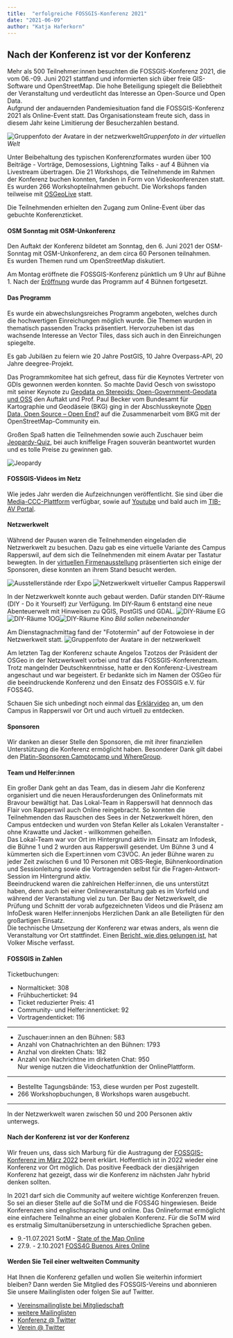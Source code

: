 ```yaml
---
title:  "erfolgreiche FOSSGIS-Konferenz 2021"
date: "2021-06-09"
author: "Katja Haferkorn"
---
```



## Nach der Konferenz ist vor der Konferenz

Mehr als 500 Teilnehmer:innen besuchten die FOSSGIS-Konferenz 2021, die vom 06.-09. Juni 2021 stattfand und informierten sich über freie GIS-Software und OpenStreetMap. Die hohe Beteiligung spiegelt die Beliebtheit der Veranstaltung und verdeutlicht das Interesse an Open-Source und Open Data.   
Aufgrund der andauernden Pandemiesituation fand die FOSSGIS-Konferenz 2021 als Online-Event statt.
Das Organisationsteam freute sich, dass in diesem Jahr keine Limitierung der Besucherzahlen bestand. 


![Gruppenfoto der Avatare in der netzwerkwelt](/news/images/2021_06_09_Gruppenfoto_FOSSGIS2021.jpeg "Gruppenfoto")*Gruppenfoto in der virtuellen Welt*
   

Unter Beibehaltung des typischen Konferenzformates wurden über 100 Beiträge - Vorträge, Demosessions, Lightning Talks - auf 4 Bühnen via Livestream übertragen.
Die 21 Workshops, die Teilnehmende im Rahmen der Konferenz buchen konnten, fanden in  Form von Videokonferenzen statt. Es wurden 266 Workshopteilnahmen gebucht. Die Workshops fanden teilweise mit [OSGeoLive](http://live.osgeo.org/de/index.html) statt.

Die Teilnehmenden erhielten den Zugang zum Online-Event über das gebuchte Konferenzticket.


#### OSM Sonntag mit OSM-Unkonferenz
Den Auftakt der Konferenz bildetet am Sonntag, den 6. Juni 2021 der OSM-Sonntag mit OSM-Unkonferenz, an dem circa 60 Personen teilnahmen.  
Es wurden Themen rund um OpenStreetMap diskutiert.

Am Montag eröffnete die FOSSGIS-Konferenz pünktlich um 9 Uhr auf Bühne 1. Nach der [Eröffnung](https://media.ccc.de/v/fossgis2021-9768-erffnung) wurde das Programm auf 4 Bühnen fortgesetzt.

#### Das Programm
Es wurde ein abwechslungsreiches Programm angeboten, welches durch die hochwertigen Einreichungen möglich wurde. Die Themen wurden in thematisch passenden Tracks präsentiert. Hervorzuheben ist das wachsende Interesse an Vector Tiles, dass sich auch in den Einreichungen spiegelte. 

Es gab Jubiläen zu feiern wie 20 Jahre PostGIS, 10 Jahre Overpass-API, 20 Jahre deegree-Projekt.

Das Programmkomitee hat sich gefreut, dass für die Keynotes Vertreter von GDIs gewonnen werden konnten. So machte David Oesch von swisstopo mit seiner Keynote zu [Geodata on Stereoids: Open-Government-Geodata und OSS](https://pretalx.com/fossgis2021/talk/BBSDVU/) den Auftakt und Prof. Paul Becker vom Bundesamt für Kartographie und Geodäseie (BKG) ging in der Abschlusskeynote [Open Data, Open Source – Open End?](https://media.ccc.de/v/fossgis2021-10419-open-data-open-source-open-end-) auf die Zusammenarbeit vom BKG mit der OpenStreetMap-Community ein.


Großen Spaß hatten die Teilnehmenden sowie auch Zuschauer beim [Jeopardy-Quiz](https://media.ccc.de/v/fossgis2021-7648-fossgis-jeopardy-1), bei auch kniffelige Fragen souverän beantwortet wurden und es tolle Preise zu gewinnen gab. 

![Jeopardy](/news/images/2021_06_09_Jeopardy.png)

#### FOSSGIS-Videos im Netz
Wie jedes Jahr werden die Aufzeichnungen veröffentlicht. Sie sind über die [Media-CCC-Plattform](https://media.ccc.de/c/fossgis2021) verfügbar, sowie auf [Youtube](https://www.youtube.com/channel/UCujhdu-f-arhIZNh-2Qgh7Q) und bald auch im [TIB-AV Portal](https://av.tib.eu/search?f=publisher%3Bhttp://av.tib.eu/resource/FOSSGIS_e.V.).


#### Netzwerkwelt
Während der Pausen waren die Teilnehmenden eingeladen die Netzwerkwelt zu besuchen. Dazu gab es eine virtuelle Variante des Campus Rapperswil, auf dem sich die Teilnehmenden mit einem Avatar per Tastatur bewegten. In der [virtuellen Firmenausstellung](https://fossgis-konferenz.de/2021/expo/) präsentierten sich einige der Sponsoren, diese konnten an ihrem Stand besucht werden.


![Ausstellerstände rder Expo](/news/images/2021_06_09_Expo.png)
![Netzwerkwelt virtueller Campus Rapperswil](/news/images/2021_06_09_Netzwerkwelt_komplett.png)


In der Netzwerkwelt konnte auch gebaut werden. Dafür standen DIY-Räume (DIY - Do it Yourself) zur Verfügung. Im DIY-Raum 6 entstand eine neue Abenteuerwelt mit Hinweisen zu QGIS, PostGIS und GDAL. 
![DIY-Räume EG](/news/images/2021_06_09_Gebaeude_6_Erdgeschoss.png)![DIY-Räume 1OG](/news/images/2021_06_09_Gebaeude_6_erster-Stock.png)![DIY-Räume Kino](/news/images/2021_06_09_Gebaeude_6_Cinema.png)
*Bild sollen nebeneinander*

Am Dienstagnachmittag fand der "Fototermin" auf der Fotowoiese in der Netzwerkwelt statt.
![Gruppenfoto der Avatare in der netzwerkwelt](/news/images/2021_06_09_Netzwerkwelt_Fototermin_FOSSGIS_2021_10sec_Loop.gif)


Am letzten Tag der Konferenz schaute Angelos Tzotzos der Präsident der OSGeo in der Netzwerkwelt vorbei und traf das FOSSGIS-Konferenzteam. Trotz mangelnder Deutschkenntnisse, hatte er den Konferenz-Livestream angeschaut und war begeistert. Er bedankte sich im Namen der OSGeo für die beeindruckende Konferenz und den Einsatz des FOSSGIS e.V. für FOSS4G.

Schauen Sie sich unbedingt noch einmal das [Erklärvideo](https://vortraege.fossgis.de/f/d575438dc2fb42c0a253/ ) an, um den Campus in Rapperswil vor Ort und auch virtuell zu entdecken. 


#### Sponsoren
Wir danken an dieser Stelle den Sponsoren, die mit ihrer finanziellen Unterstützung die Konferenz ermöglicht haben. Besonderer Dank gilt dabei den [Platin-Sponsoren Camptocamp und WhereGroup](https://fossgis-konferenz.de/2021/). 

#### Team und Helfer:innen
Ein großer Dank geht an das Team, das in diesem Jahr die Konferenz organisiert und die neuen Herausforderungen des Onlineformats mit Bravour bewältigt hat. Das Lokal-Team in Rapperswill hat dennnoch das Flair von Rapperswil auch Online reingebracht. So konnten die Teilnehmenden das Rauschen des Sees in der Netzwerkwelt hören, den Campus entdecken und wurden von Stefan Keller als Lokalen Veranstalter - ohne Krawatte und Jacket - willkommen geheißen.   
Das Lokal-Team war vor Ort im Hintergrund aktiv im Einsatz am Infodesk, die Bühne 1 und 2 wurden aus Rapperswill gesendet. Um Bühne 3 und 4 kümmerten sich die Expert:innen vom C3VOC. An jeder Bühne waren zu jeder Zeit zwischen 6 und 10 Personen mit OBS-Regie, Bühnenkoordination und Sessionleitung sowie die Vortragenden selbst für die Fragen-Antwort-Session im Hintergrund aktiv.  
Beeindruckend waren die zahlreichen Helfer:innen, die uns unterstützt haben, denn auch bei einer Onlineveranstaltung gab es im Vorfeld und während der Veranstaltung viel zu tun. Der Bau der Netzwerkwelt, die Prüfung und Schnitt der vorab aufgezeichneten Videos und die Präsenz am InfoDesk waren Helfer:innenjobs
Herzlichen Dank an alle Beteiligten für den großartigen Einsatz.  
Die  technische Umsetzung der Konferenz war etwas anders, als wenn die Veranstaltung vor Ort stattfindet. Einen [Bericht, wie dies gelungen ist](https://vmx.cx/cgi-bin/blog/index.cgi/video-uploads-for-an-online-conference%3A2021-06-12%3Aen%2Cconference%2Cgeo), hat Volker Mische verfasst.


#### FOSSGIS in Zahlen
Ticketbuchungen: 
* Normalticket: 308
* Frühbucherticket: 94
* Ticket reduzierter Preis: 41
* Community- und Helfer:innenticket: 92
* Vortragendenticket: 116
----
* Zuschauer:innen an den Bühnen: 583 
* Anzahl von Chatnachrichten an den Bühnen: 1793
* Anzhal von direkten Chats: 182
* Anzahl von Nachrichtne im dirketen Chat: 950  
Nur wenige nutzen die Videochatfunktion der OnlinePlattform.
---
* Bestellte Tagungsbände: 153, diese wurden per Post zugestellt.
* 266 Workshopbuchungen, 8  Workshops waren ausgebucht.
---
In der Netzwerkwelt waren zwischen 50 und 200 Personen aktiv unterwegs.

#### Nach der Konferenz ist vor der Konferenz
Wir freuen uns, dass sich Marburg für die Austragung der [FOSSGIS-Konferenz im März 2022](https://fossgis-konferenz.de/2022) bereit erklärt. Hoffentlich ist in 2022 wieder eine Konferenz vor Ort möglich. Das positive Feedback der diesjährigen Konferenz hat gezeigt, dass wir die Konferenz im nächsten Jahr hybrid denken sollten. 


In 2021 darf sich die Community auf weitere wichtige Konferenzen freuen. So sei an dieser Stelle auf die SoTM und die FOSS4G hingewiesen. Beide Konferenzen sind englischsprachig und online. Das Onlineformat ermöglicht eine einfachere Teilnahme an einer globalen Konferenz. Für die SoTM wird es erstmalig Simultanübersetzung in unterschiedliche Sprachen geben.

* 9.-11.07.2021 SotM - [State of the Map Online](https://2021.stateofthemap.org/)
* 27.9. - 2.10.2021 [FOSS4G Buenos Aires Online](https://2021.foss4g.org/)


#### Werden Sie Teil einer weltweiten Community
Hat Ihnen die Konferenz gefallen und wollen Sie weiterhin informiert bleiben? Dann werden Sie Mitglied des FOSSGIS-Vereins und abonnieren Sie unsere Mailinglisten oder folgen Sie auf Twitter. 
* [Vereinsmailingliste bei Mitgliedschaft](https://fossgis.de/verein/)
* [weitere Mailinglisten](https://fossgis.de/community/)
* [Konferenz @ Twitter](https://twitter.com/FOSSGIS_Konf)
* [Verein @ Twitter](https://twitter.com/FOSSGIS_Verein)



